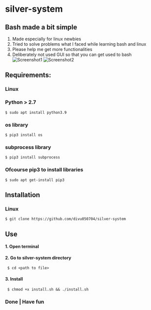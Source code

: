 # **silver-system**
## Bash made a bit simple
1. Made especially for linux newbies
2. Tried to solve problems what I faced while learning bash and linux
3. Please help me get more functionalities
4. Deliberately not used GUI so that you can get used to bash
![Screenshot1](https://github.com/divu050704/silver-system-gnome/blob/main/screenshots/1.png)
![Screenshot2](https://github.com/divu050704/silver-system-gnome/blob/main/screenshots/2.png)
## Requirements:
### Linux
### Python > 2.7 
    $ sudo apt install python3.9
### os library 
    $ pip3 install os
### subprocess library 
    $ pip3 install subprocess
### Ofcourse pip3 to install libraries 
    $ sudo apt get-install pip3
## Installation
### Linux
    $ git clone https://github.com/divu050704/silver-system
## Use 
#### 1. Open terminal
#### 2. Go to silver-system directory
     $ cd <path to file>
#### 3. Install
     $ chmod +x install.sh && ./install.sh
### Done | Have fun 
